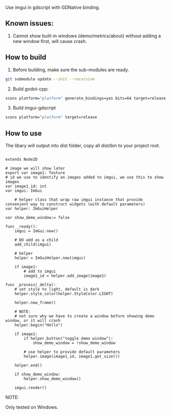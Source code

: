 Use imgui in gdscript with GDNative binding.

## Known issues:

1. Cannot show built-in windows (demo/metrics/about) without adding a new window first, will cause crash.

## How to build

1. Before building, make sure the sub-modules are ready.

```bash
git submodule update --init --recursive
```

2. Build godot-cpp:

```bash
scons platform="platform" generate_bindings=yes bits=64 target=release -j"cpu core"
```

3. Build imgui-gdscript

```bash
scons platform="platform" target=release
```

## How to use

The libary will output into dist folder, copy all dist/bin to your project root.


```gdscript

extends Node2D

# image we will show later
export var image1: Texture
# id we use to identify an images added to imgui, we use this to show images
var image1_id: int
var imgui: ImGui

	# helper class that wrap raw imgui instance that provide convenient way to construct widgets (with default parameters)
var helper: ImGuiHelper

var show_demo_window:= false

func _ready():
	imgui = ImGui.new()

	# DO add as a child
	add_child(imgui)
	
	# helper
	helper = ImGuiHelper.new(imgui)

	if image1:
		# add to imgui
		image1_id = helper.add_image(image1)

func _process(_delta):
	# set style to light, default is dark
	helper.style_color(helper.StyleColor.LIGHT)

	helper.new_frame()
	
	# NOTE:
	# not sure why we have to create a window before showing demo window, or it will crash
	helper.begin("Hello")
	
	if image1:
		if helper.button("toggle demo window"):
			show_demo_window = !show_demo_window
		
		# use helper to provide default parameters
		helper.image(image1_id, image1.get_size())
	
	helper.end()
	
	if show_demo_window:
		helper.show_demo_window()
	
	imgui.render()
```

NOTE:

Only tested on Windows.
